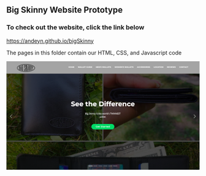 ## Big Skinny Website Prototype

### To check out the website, click the link below
https://andeyn.github.io/bigSkinny

The pages in this folder contain our HTML, CSS, and Javascript code

![alt text](https://github.com/Andeyn/bigSkinny/blob/master/img/homepage.png?raw=true)
